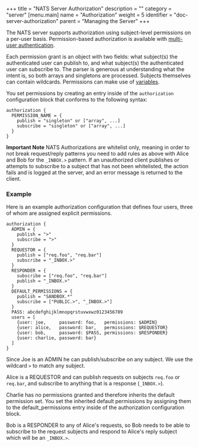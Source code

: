 +++
title = "NATS Server Authorization"
description = ""
category = "server"
[menu.main]
  name = "Authorization"
  weight = 5
  identifier = "doc-server-authorization"
  parent = "Managing the Server"
+++

The NATS server supports authorization using subject-level permissions on a per-user basis. Permission-based authorization is available with [multi-user authentication](/documentation/managing_the_server/authentication/).

Each permission grant is an object with two fields: what subject(s) the authenticated user can publish to, and what subject(s) the authenticated user can subscribe to. The parser is generous at understanding what the intent is, so both arrays and singletons are processed. Subjects themselves can contain wildcards. Permissions can make use of [variables](/documentation/managing_the_server/configuration).

You set permissions by creating an entry inside of the `authorization` configuration block that conforms to the following syntax:

```ascii
authorization {
  PERMISSION_NAME = {
    publish = "singleton" or ["array", ...]
    subscribe = "singleton" or ["array", ...]
  }
}
```

**Important Note** NATS Authorizations are whitelist only, meaning in order to not break request/reply patterns you need to add rules as above with Alice and Bob for the `_INBOX.>` pattern. If an unauthorized client publishes or attempts to subscribe to a subject that has not been whitelisted, the action fails and is logged at the server, and an error message is returned to the client.

### Example

Here is an example authorization configuration that defines four users, three of whom are assigned explicit permissions.

```ascii
authorization {
  ADMIN = {
    publish = ">"
    subscribe = ">"
  }
  REQUESTOR = {
    publish = ["req.foo", "req.bar"]
    subscribe = "_INBOX.>"
  }
  RESPONDER = {
    subscribe = ["req.foo", "req.bar"]
    publish = "_INBOX.>"
  }
  DEFAULT_PERMISSIONS = {
    publish = "SANDBOX.*"
    subscribe = ["PUBLIC.>", "_INBOX.>"]
  }
  PASS: abcdefghijklmnopqrstuvwxwz0123456789
  users = [
    {user: joe,     password: foo,   permissions: $ADMIN}
    {user: alice,   password: bar,   permissions: $REQUESTOR}
    {user: bob,     password: $PASS, permissions: $RESPONDER}
    {user: charlie, password: bar}
  ]
}
```

Since Joe is an ADMIN he can publish/subscribe on any subject. We use the wildcard `>` to match any subject.

Alice is a REQUESTOR and can publish requests on subjects `req.foo` or `req.bar`, and subscribe to anything that is a response (`_INBOX.>`).

Charlie has no permissions granted and therefore inherits the default permission set. You set the inherited default permissions by assigning them to the default_permissions entry inside of the authorization configuration block.

Bob is a RESPONDER to any of Alice's requests, so Bob needs to be able to subscribe to the request subjects and respond to Alice's reply subject which will be an `_INBOX.>`.
